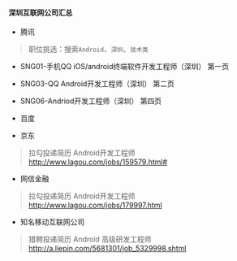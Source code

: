 #### 深圳互联网公司汇总

* 腾讯
  
> 职位挑选：搜索`Android`、`深圳`、`技术类`  
* SNG01-手机QQ iOS/android终端软件开发工程师（深圳） 第一页
* SNG03-QQ Android开发工程师（深圳） 第二页
* SNG06-Andriod开发工程师（深圳） 第四页
  
* 百度
* 京东
> 拉勾投递简历 Android开发工程师 http://www.lagou.com/jobs/159579.html#
  
* 网信金融
> 拉勾投递简历 Android开发工程师 http://www.lagou.com/jobs/179997.html

* 知名移动互联网公司
> 猎聘投递简历 Android 高级研发工程师 http://a.liepin.com/5681301/job_5329998.shtml
